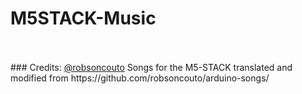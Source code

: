 # M5STACK-Music

<br>
<br>
### Credits: <a href="https://github.com/robsoncouto/">@robsoncouto</a>
Songs for the M5-STACK translated and modified from https://github.com/robsoncouto/arduino-songs/
